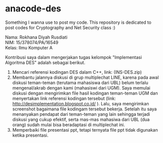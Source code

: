 # anacode-des

Something I wanna use to post my code. This repository is dedicated to post codes for Cryptography and Net Security class :)

Nama: Rokhana Diyah Rusdiati </br>
NIM: 15/378074/PA/16549 </br>
Kelas: Ilmu Komputer A </br>

Kontribusi saya dalam mengerjakan tugas kelompok "Implementasi Algoritma DES" adalah sebagai berikut. </br>
1. Mencari referensi kodingan DES dalam C++, link: (INS-DES.zip) </br>
2. Membantu jalannya diskusi di grup multiplechat LINE, karena pada awal diskusi teman-teman (terutama mahasiswa dari UBL) belum terlalu mengenal/akrab dengan kami (mahasiswi dari UGM). Saya memulai diskusi dengan mengirimkan file hasil kodingan teman-teman UGM dan menyertakan link referensi kodingan tersebut (link: http://desimplementation.blogspot.co.id/ ). Lalu, saya mengirimkan screenshot bagaimana file kodingam tersebut bekerja. Setelah itu saya menanyakan pendapat dari teman-teman yang lain sehingga terjadi diskusi yang cukup efektif, serta mas-mas mahasiwa dari UBL (dua orang) sudah mulai bisa beradaptasi di multiplechat ini. </br>
3. Memperbaiki file presentasi ppt, tetapi ternyata file ppt tidak digunakan ketika presentasi. </br>
